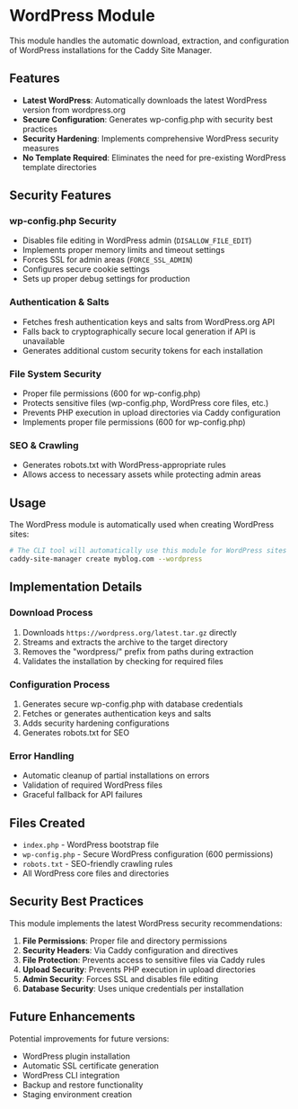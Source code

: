 # WordPress Module

This module handles the automatic download, extraction, and configuration of WordPress installations for the Caddy Site Manager.

## Features

- **Latest WordPress**: Automatically downloads the latest WordPress version from wordpress.org
- **Secure Configuration**: Generates wp-config.php with security best practices
- **Security Hardening**: Implements comprehensive WordPress security measures
- **No Template Required**: Eliminates the need for pre-existing WordPress template directories

## Security Features

### wp-config.php Security

- Disables file editing in WordPress admin (`DISALLOW_FILE_EDIT`)
- Implements proper memory limits and timeout settings
- Forces SSL for admin areas (`FORCE_SSL_ADMIN`)
- Configures secure cookie settings
- Sets up proper debug settings for production

### Authentication & Salts

- Fetches fresh authentication keys and salts from WordPress.org API
- Falls back to cryptographically secure local generation if API is unavailable
- Generates additional custom security tokens for each installation

### File System Security

- Proper file permissions (600 for wp-config.php)
- Protects sensitive files (wp-config.php, WordPress core files, etc.)
- Prevents PHP execution in upload directories via Caddy configuration
- Implements proper file permissions (600 for wp-config.php)

### SEO & Crawling

- Generates robots.txt with WordPress-appropriate rules
- Allows access to necessary assets while protecting admin areas

## Usage

The WordPress module is automatically used when creating WordPress sites:

```bash
# The CLI tool will automatically use this module for WordPress sites
caddy-site-manager create myblog.com --wordpress
```

## Implementation Details

### Download Process

1. Downloads `https://wordpress.org/latest.tar.gz` directly
2. Streams and extracts the archive to the target directory
3. Removes the "wordpress/" prefix from paths during extraction
4. Validates the installation by checking for required files

### Configuration Process

1. Generates secure wp-config.php with database credentials
2. Fetches or generates authentication keys and salts
3. Adds security hardening configurations
4. Generates robots.txt for SEO

### Error Handling

- Automatic cleanup of partial installations on errors
- Validation of required WordPress files
- Graceful fallback for API failures

## Files Created

- `index.php` - WordPress bootstrap file
- `wp-config.php` - Secure WordPress configuration (600 permissions)
- `robots.txt` - SEO-friendly crawling rules
- All WordPress core files and directories

## Security Best Practices

This module implements the latest WordPress security recommendations:

1. **File Permissions**: Proper file and directory permissions
2. **Security Headers**: Via Caddy configuration and directives
3. **File Protection**: Prevents access to sensitive files via Caddy rules
4. **Upload Security**: Prevents PHP execution in upload directories
5. **Admin Security**: Forces SSL and disables file editing
6. **Database Security**: Uses unique credentials per installation

## Future Enhancements

Potential improvements for future versions:

- WordPress plugin installation
- Automatic SSL certificate generation
- WordPress CLI integration
- Backup and restore functionality
- Staging environment creation
